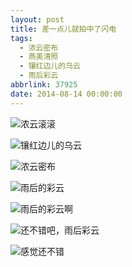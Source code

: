 ```yaml
---
layout: post
title: 差一点儿就拍中了闪电
tags:
  - 浓云密布
  - 燕美清照
  - 镶红边儿的乌云
  - 雨后彩云
abbrlink: 37925
date: 2014-08-14 00:00:00
---
```


<!-- build time:Sat Jun 23 2018 12:05:16 GMT+0800 (中国标准时间) -->

![浓云滚滚](http://ww1.sinaimg.cn/large/4eed32f2jw1ejcfji2mguj21kw0w0dno.jpg "浓云滚滚")

![镶红边儿的乌云](http://ww3.sinaimg.cn/large/4eed32f2jw1ejcfjnslxsj21kw0w0wm0.jpg "镶红边儿的乌云")

![浓云密布](http://ww1.sinaimg.cn/large/4eed32f2jw1ejcfjsgf6oj21kw0w0dly.jpg "浓云密布")

![雨后的彩云](http://ww4.sinaimg.cn/large/4eed32f2jw1ejcfjy81hkj21kw0w0ahp.jpg "雨后的彩云")

![雨后的彩云啊](http://ww2.sinaimg.cn/large/4eed32f2jw1ejcfk3mcjnj21kw0w0jy0.jpg "雨后的彩云啊")

![还不错吧，雨后彩云](http://ww3.sinaimg.cn/large/4eed32f2jw1ejcfk9xop8j21kw0w0tfc.jpg "还不错吧，雨后彩云")

![感觉还不错](http://ww2.sinaimg.cn/large/4eed32f2jw1ejcfkejlo4j21kw0w07ay.jpg "感觉还不错")
<!-- rebuild by neat -->